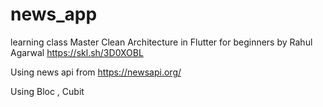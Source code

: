 # news_app

learning class Master Clean Architecture in Flutter for beginners by Rahul Agarwal https://skl.sh/3D0XOBL

Using news api from https://newsapi.org/

Using Bloc , Cubit

